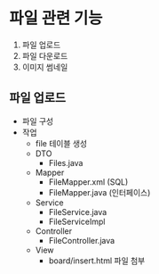 # 파일 관련 기능
1. 파일 업로드
2. 파일 다운로드
3. 이미지 썸네일

## 파일 업로드
- 파일 구성
- 작업
    - file 테이블 생성
    - DTO
        - Files.java
    - Mapper
        - FileMapper.xml   (SQL)
        - FileMapper.java  (인터페이스)
    - Service
        - FileService.java
        - FileServiceImpl
    - Controller
        - FileController.java
    - View
        - board/insert.html
             파일 첨부